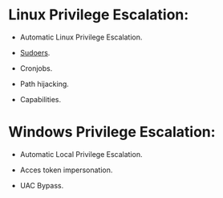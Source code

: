 # Linux Privilege Escalation:
  * Automatic Linux Privilege Escalation.
  - [Sudoers](https://github.com/alejandro-pentest/Privilege-Escalation-Cheat-sheet/blob/main/Sudoers).
  + Cronjobs.
  * Path hijacking.
  - Capabilities.

# Windows Privilege Escalation:
  * Automatic Local Privilege Escalation.
  - Acces token impersonation.
  + UAC Bypass.
